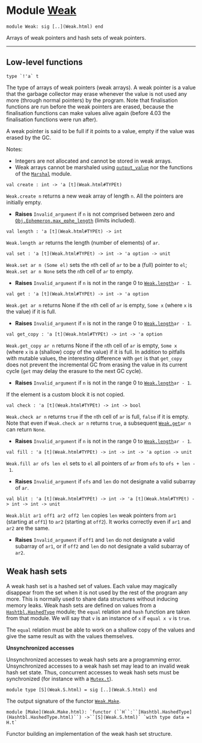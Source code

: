 # Module [Weak](type_Weak.html)


```
module Weak: sig [..](Weak.html) end
```


Arrays of weak pointers and hash sets of weak pointers.





---

## Low-level functions


```
type `!'a` t 
```


The type of arrays of weak pointers (weak arrays). A weak
 pointer is a value that the garbage collector may erase whenever
 the value is not used any more (through normal pointers) by the
 program. Note that finalisation functions are run before the
 weak pointers are erased, because the finalisation functions
 can make values alive again (before 4.03 the finalisation
 functions were run after).


A weak pointer is said to be full if it points to a value,
 empty if the value was erased by the GC.


Notes:


* Integers are not allocated and cannot be stored in weak arrays.
* Weak arrays cannot be marshaled using [`output_value`](Stdlib.html#VALoutput_value)
 nor the functions of the [`Marshal`](Marshal.html) module.




```
val create : int -> 'a [t](Weak.html#TYPEt)
```


`Weak.create n` returns a new weak array of length `n`.
 All the pointers are initially empty.



* **Raises** `Invalid_argument` if `n` is not comprised between zero and
 [`Obj.Ephemeron.max_ephe_length`](Obj.Ephemeron.html#VALmax_ephe_length) (limits included).



```
val length : 'a [t](Weak.html#TYPEt) -> int
```


`Weak.length ar` returns the length (number of elements) of
 `ar`.




```
val set : 'a [t](Weak.html#TYPEt) -> int -> 'a option -> unit
```


`Weak.set ar n (Some el)` sets the `n`th cell of `ar` to be a
 (full) pointer to `el`; `Weak.set ar n None` sets the `n`th
 cell of `ar` to empty.



* **Raises** `Invalid_argument` if `n` is not in the range
 0 to [`Weak.length`](Weak.html#VALlength)`ar - 1`.



```
val get : 'a [t](Weak.html#TYPEt) -> int -> 'a option
```


`Weak.get ar n` returns None if the `n`th cell of `ar` is
 empty, `Some x` (where `x` is the value) if it is full.



* **Raises** `Invalid_argument` if `n` is not in the range
 0 to [`Weak.length`](Weak.html#VALlength)`ar - 1`.



```
val get_copy : 'a [t](Weak.html#TYPEt) -> int -> 'a option
```


`Weak.get_copy ar n` returns None if the `n`th cell of `ar` is
 empty, `Some x` (where `x` is a (shallow) copy of the value) if
 it is full.
 In addition to pitfalls with mutable values, the interesting
 difference with `get` is that `get_copy` does not prevent
 the incremental GC from erasing the value in its current cycle
 (`get` may delay the erasure to the next GC cycle).



* **Raises** `Invalid_argument` if `n` is not in the range
 0 to [`Weak.length`](Weak.html#VALlength)`ar - 1`.

 If the element is a custom block it is not copied.



```
val check : 'a [t](Weak.html#TYPEt) -> int -> bool
```


`Weak.check ar n` returns `true` if the `n`th cell of `ar` is
 full, `false` if it is empty. Note that even if `Weak.check ar n`
 returns `true`, a subsequent [`Weak.get`](Weak.html#VALget)`ar n` can return `None`.



* **Raises** `Invalid_argument` if `n` is not in the range
 0 to [`Weak.length`](Weak.html#VALlength)`ar - 1`.



```
val fill : 'a [t](Weak.html#TYPEt) -> int -> int -> 'a option -> unit
```


`Weak.fill ar ofs len el` sets to `el` all pointers of `ar` from
 `ofs` to `ofs + len - 1`.



* **Raises** `Invalid_argument` if `ofs` and `len` do not designate a valid subarray of `ar`.



```
val blit : 'a [t](Weak.html#TYPEt) -> int -> 'a [t](Weak.html#TYPEt) -> int -> int -> unit
```


`Weak.blit ar1 off1 ar2 off2 len` copies `len` weak pointers
 from `ar1` (starting at `off1`) to `ar2` (starting at `off2`).
 It works correctly even if `ar1` and `ar2` are the same.



* **Raises** `Invalid_argument` if `off1` and `len` do
 not designate a valid subarray of `ar1`, or if `off2` and `len`
 do not designate a valid subarray of `ar2`.


## Weak hash sets

A weak hash set is a hashed set of values. Each value may
 magically disappear from the set when it is not used by the
 rest of the program any more. This is normally used to share
 data structures without inducing memory leaks.
 Weak hash sets are defined on values from a [`Hashtbl.HashedType`](Hashtbl.HashedType.html)
 module; the `equal` relation and `hash` function are taken from that
 module. We will say that `v` is an instance of `x` if `equal x v`
 is `true`.

The `equal` relation must be able to work on a shallow copy of
 the values and give the same result as with the values themselves.

**Unsynchronized accesses**

Unsynchronized accesses to weak hash sets are a programming error.
 Unsynchronized accesses to a weak hash set may lead to an invalid weak hash
 set state. Thus, concurrent accesses to weak hash sets must be synchronized
 (for instance with a [`Mutex.t`](Mutex.html#TYPEt)).


```
module type [S](Weak.S.html) = sig [..](Weak.S.html) end
```

The output signature of the functor [`Weak.Make`](Weak.Make.html).



```
module [Make](Weak.Make.html): `functor (``H``:``[Hashtbl.HashedType](Hashtbl.HashedType.html)``) ->``[S](Weak.S.html)` `with type data = H.t`
```

Functor building an implementation of the weak hash set structure.


